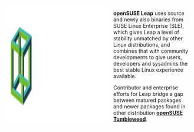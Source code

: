 
<div style="display: flex; align-items: top;">
    <img 
        style="width: 100%; float: left; padding-right: 1em;" 
        src="assets/openSUSE-Kubic-light-horizontal.svg" 
        alt="openSUSE Kubic Logo"
    />
    <div>

**openSUSE Leap** uses source and newly also binaries from SUSE Linux Enterprise (SLE), which gives Leap a level of stability unmatched by other Linux distributions, and combines that with community developments to give users, developers and sysadmins the best stable Linux experience available.

Contributor and enterprise efforts for Leap bridge a gap between matured packages and newer packages found in other distribution [**openSUSE Tumbleweed**](openSUSE-Tumbleweed.md).
    </div>
</div>
<p style="clear: both; padding-top: 15px;" />